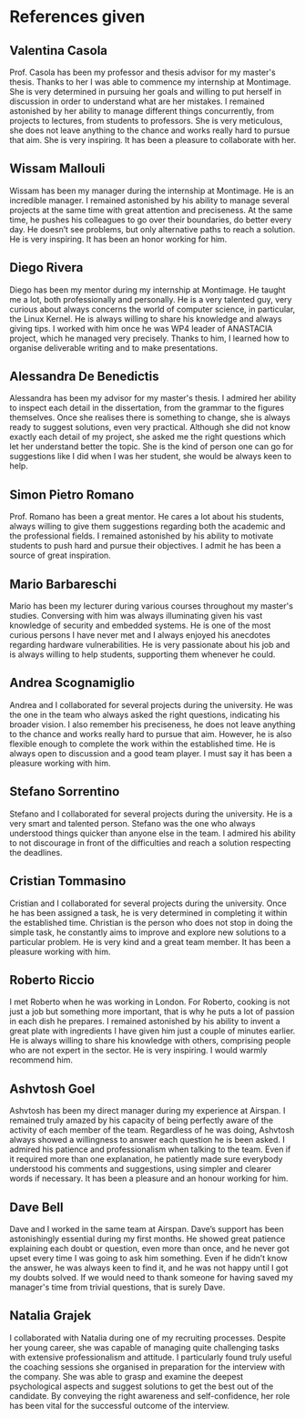 # References given

## Valentina Casola

Prof. Casola has been my professor and thesis advisor for my master's thesis.
Thanks to her I was able to commence my internship at Montimage. She is very
determined in pursuing her goals and willing to put herself in discussion in
order to understand what are her mistakes. I remained astonished by her ability
to manage different things concurrently, from projects to lectures, from
students to professors. She is very meticulous, she does not leave anything to
the chance and works really hard to pursue that aim. She is very inspiring. It
has been a pleasure to collaborate with her.

## Wissam Mallouli

Wissam has been my manager during the internship at Montimage. He is an
incredible manager. I remained astonished by his ability to manage several
projects at the same time with great attention and preciseness. At the same
time, he pushes his colleagues to go over their boundaries, do better every day.
He doesn’t see problems, but only alternative paths to reach a solution. He is
very inspiring. It has been an honor working for him.

## Diego Rivera

Diego has been my mentor during my internship at Montimage. He taught me a lot,
both professionally and personally. He is a very talented guy, very curious
about always concerns the world of computer science, in particular, the Linux
Kernel. He is always willing to share his knowledge and always giving tips. I
worked with him once he was WP4 leader of ANASTACIA project, which he managed
very precisely. Thanks to him, I learned how to organise deliverable writing and
to make presentations.

## Alessandra De Benedictis

Alessandra has been my advisor for my master's thesis. I admired her ability to
inspect each detail in the dissertation, from the grammar to the figures
themselves. Once she realises there is something to change, she is always ready
to suggest solutions, even very practical. Although she did not know exactly
each detail of my project, she asked me the right questions which let her
understand better the topic. She is the kind of person one can go for
suggestions like I did when I was her student, she would be always keen to help.

## Simon Pietro Romano

Prof. Romano has been a great mentor. He cares a lot about his students, always
willing to give them suggestions regarding both the academic and the
professional fields. I remained astonished by his ability to motivate students
to push hard and pursue their objectives. I admit he has been a source of great
inspiration.

## Mario Barbareschi

Mario has been my lecturer during various courses throughout my master's
studies. Conversing with him was always illuminating given his vast knowledge of
security and embedded systems. He is one of the most curious persons I have
never met and I always enjoyed his anecdotes regarding hardware vulnerabilities.
He is very passionate about his job and is always willing to help students,
supporting them whenever he could.

## Andrea Scognamiglio

Andrea and I collaborated for several projects during the university. He was the
one in the team who always asked the right questions, indicating his broader
vision. I also remember his preciseness, he does not leave anything to the
chance and works really hard to pursue that aim. However, he is also flexible
enough to complete the work within the established time. He is always open to
discussion and a good team player. I must say it has been a pleasure working
with him.

## Stefano Sorrentino

Stefano and I collaborated for several projects during the university. He is a
very smart and talented person. Stefano was the one who always understood things
quicker than anyone else in the team. I admired his ability to not discourage in
front of the difficulties and reach a solution respecting the deadlines.

## Cristian Tommasino

Cristian and I collaborated for several projects during the university. Once he
has been assigned a task, he is very determined in completing it within the
established time. Christian is the person who does not stop in doing the simple
task, he constantly aims to improve and explore new solutions to a particular
problem. He is very kind and a great team member. It has been a pleasure working
with him.

## Roberto Riccio

I met Roberto when he was working in London. For Roberto, cooking is not just a
job but something more important, that is why he puts a lot of passion in each
dish he prepares. I remained astonished by his ability to invent a great plate
with ingredients I have given him just a couple of minutes earlier. He is always
willing to share his knowledge with others, comprising people who are not expert
in the sector. He is very inspiring. I would warmly recommend him.

## Ashvtosh Goel

Ashvtosh has been my direct manager during my experience at Airspan. I remained
truly amazed by his capacity of being perfectly aware of the activity of each
member of the team. Regardless of he was doing, Ashvtosh always showed a
willingness to answer each question he is been asked. I admired his patience and
professionalism when talking to the team. Even if it required more than one
explanation, he patiently made sure everybody understood his comments and
suggestions, using simpler and clearer words if necessary. It has been a
pleasure and an honour working for him.

## Dave Bell

Dave and I worked in the same team at Airspan. Dave’s support has been
astonishingly essential during my first months. He showed great patience
explaining each doubt or question, even more than once, and he never got upset
every time I was going to ask him something. Even if he didn’t know the answer,
he was always keen to find it, and he was not happy until I got my doubts
solved. If we would need to thank someone for having saved my manager's time
from trivial questions, that is surely Dave.

## Natalia Grajek

I collaborated with Natalia during one of my recruiting processes. Despite her
young career, she was capable of managing quite challenging tasks with extensive
professionalism and attitude. I particularly found truly useful the coaching
sessions she organised in preparation for the interview with the company. She
was able to grasp and examine the deepest psychological aspects and suggest
solutions to get the best out of the candidate. By conveying the right awareness
and self-confidence, her role has been vital for the successful outcome of the
interview.
